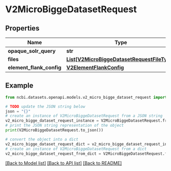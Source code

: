 # V2MicroBiggeDatasetRequest


## Properties

Name | Type | Description | Notes
------------ | ------------- | ------------- | -------------
**opaque_solr_query** | **str** |  | [optional] 
**files** | [**List[V2MicroBiggeDatasetRequestFileType]**](V2MicroBiggeDatasetRequestFileType.md) |  | [optional] 
**element_flank_config** | [**V2ElementFlankConfig**](V2ElementFlankConfig.md) |  | [optional] 

## Example

```python
from ncbi.datasets.openapi.models.v2_micro_bigge_dataset_request import V2MicroBiggeDatasetRequest

# TODO update the JSON string below
json = "{}"
# create an instance of V2MicroBiggeDatasetRequest from a JSON string
v2_micro_bigge_dataset_request_instance = V2MicroBiggeDatasetRequest.from_json(json)
# print the JSON string representation of the object
print(V2MicroBiggeDatasetRequest.to_json())

# convert the object into a dict
v2_micro_bigge_dataset_request_dict = v2_micro_bigge_dataset_request_instance.to_dict()
# create an instance of V2MicroBiggeDatasetRequest from a dict
v2_micro_bigge_dataset_request_from_dict = V2MicroBiggeDatasetRequest.from_dict(v2_micro_bigge_dataset_request_dict)
```
[[Back to Model list]](../README.md#documentation-for-models) [[Back to API list]](../README.md#documentation-for-api-endpoints) [[Back to README]](../README.md)


